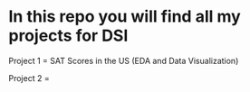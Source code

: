 # In this repo you will find all my projects for DSI
Project 1 = SAT Scores in the US (EDA and Data Visualization)

Project 2 = 

